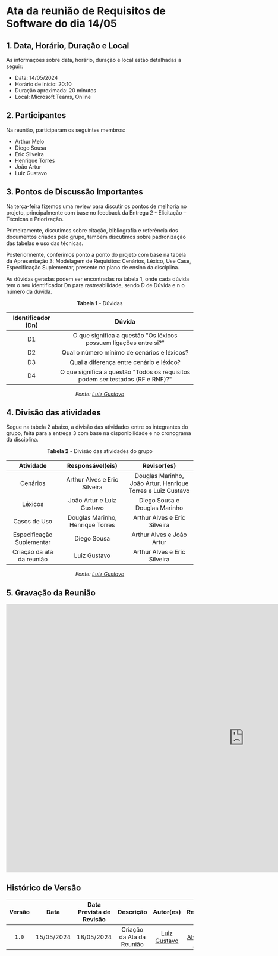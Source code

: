# Ata da reunião de Requisitos de Software do dia 14/05

## 1. Data, Horário, Duração e Local
As informações sobre data, horário, duração e local estão detalhadas a seguir:

- Data: 14/05/2024
- Horário de início: 20:10
- Duração aproximada: 20 minutos
- Local: Microsoft Teams, Online

## 2. Participantes
Na reunião, participaram os seguintes membros:

- Arthur Melo
- Diego Sousa
- Eric Silveira
- Henrique Torres
- João Artur
- Luiz Gustavo

## 3. Pontos de Discussão Importantes
Na terça-feira fizemos uma review para discutir os pontos de melhoria no projeto, principalmente com base no feedback da Entrega 2 - Elicitação – Técnicas e Priorização. 

Primeiramente, discutimos sobre citação, bibliografia e referência dos documentos criados pelo grupo, também discutimos sobre padronização das tabelas e uso das técnicas.

Posteriormente, conferimos ponto a ponto do projeto com base na tabela da Apresentação 3: Modelagem de Requisitos: Cenários, Léxico, Use Case, Especificação Suplementar, presente no plano de ensino da disciplina.

As dúvidas geradas podem ser encontradas na tabela 1, onde cada dúvida tem o seu identificador Dn para rastreabilidade, sendo D de Dúvida e n o número da dúvida.

<center>

**Tabela 1** - Dúvidas

| Identificador (Dn) | Dúvida |
| :------: | :----------: |
| D1 | O que significa a questão "Os léxicos possuem ligações entre si?" | 
| D2 | Qual o número mínimo de cenários e léxicos? |
| D3 | Qual a diferença entre cenário e léxico? |
| D4 | O que significa a questão "Todos os requisitos podem ser testados (RF e RNF)?" |

_Fonte: [Luiz Gustavo](https://github.com/LuizGust4vo)_

</center>

## 4. Divisão das atividades
Segue na tabela 2 abaixo, a divisão das atividades entre os integrantes do grupo, feita para a entrega 3 com base na disponibilidade e no cronograma da disciplina.

<center>

**Tabela 2** - Divisão das atividades do grupo

| Atividade | Responsável(eis) | Revisor(es) |
| :------: | :------: | :------: |
| Cenários | Arthur Alves e Eric Silveira | Douglas Marinho, João Artur, Henrique Torres e Luiz Gustavo |
| Léxicos | João Artur e Luiz Gustavo | Diego Sousa e Douglas Marinho |
| Casos de Uso | Douglas Marinho, Henrique Torres | Arthur Alves e Eric Silveira | 
| Especificação Suplementar | Diego Sousa | Arthur Alves e João Artur |
| Criação da ata da reunião | Luiz Gustavo | Arthur Alves e Eric Silveira |

_Fonte: [Luiz Gustavo](https://github.com/LuizGust4vo)_

</center>

## 5. Gravação da Reunião
<iframe width="1280" height="720" src="https://www.youtube.com/embed/kcFM4ifVa04" title="4ª Reunião - Grupo 01 (Diário Oficial da União) - Requisitos de Software" frameborder="0" allow="accelerometer; autoplay; clipboard-write; encrypted-media; gyroscope; picture-in-picture; web-share" referrerpolicy="strict-origin-when-cross-origin" allowfullscreen></iframe>

## <a> Histórico de Versão </a>

| Versão | Data | Data Prevista de Revisão | Descrição | Autor(es) | Revisor(es) |
| :------: | :----------: | :-----------: | :-----------: | :---------: | :---------: |
| `1.0` | 15/05/2024 | 18/05/2024 | Criação da Ata da Reunião | [Luiz Gustavo](https://github.com/LuizGust4vo) | [Arthur Alves](https://github.com/arthrok) e [Eric Silveira](https://github.com/ericbky) |
